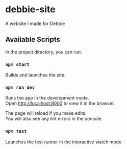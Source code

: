 # debbie-site
A website I made for Debbie

## Available Scripts

In the project directory, you can run:

### `npm start`

Builds and launches the site.

### `npm run dev`

Runs the app in the development mode.<br>
Open [http://localhost:8000](http://localhost:8000) to view it in the browser.

The page will reload if you make edits.<br>
You will also see any lint errors in the console.

### `npm test`

Launches the test runner in the interactive watch mode.<br>
